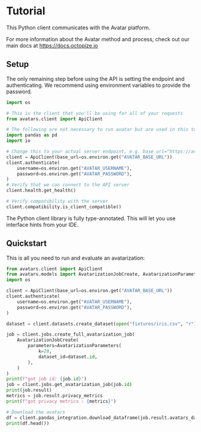 # Tutorial

This Python client communicates with the Avatar platform.

For more information about the Avatar method and process, check out our main docs at https://docs.octopize.io

## Setup

The only remaining step before using the API is setting the endpoint and authenticating. We recommend using environment variables to provide the password.

```python
import os

# This is the client that you'll be using for all of your requests
from avatars.client import ApiClient

# The following are not necessary to run avatar but are used in this tutorial
import pandas as pd
import io

# Change this to your actual server endpoint, e.g. base_url="https://avatar.company.com"
client = ApiClient(base_url=os.environ.get("AVATAR_BASE_URL"))
client.authenticate(
    username=os.environ.get("AVATAR_USERNAME"),
    password=os.environ.get("AVATAR_PASSWORD"),
)
# Verify that we can connect to the API server
client.health.get_health()

# Verify compatibility with the server
client.compatibility.is_client_compatible()
```

The Python client library is fully type-annotated. This will let you use interface hints from your IDE.

## Quickstart

This is all you need to run and evaluate an avatarization:

```python
from avatars.client import ApiClient
from avatars.models import AvatarizationJobCreate, AvatarizationParameters
import os

client = ApiClient(base_url=os.environ.get("AVATAR_BASE_URL"))
client.authenticate(
    username=os.environ.get("AVATAR_USERNAME"),
    password=os.environ.get("AVATAR_PASSWORD"),
)

dataset = client.datasets.create_dataset(open("fixtures/iris.csv", "r"))

job = client.jobs.create_full_avatarization_job(
    AvatarizationJobCreate(
        parameters=AvatarizationParameters(
            k=20,
            dataset_id=dataset.id,
        ),
    )
)
print(f"got job id: {job.id}")
job = client.jobs.get_avatarization_job(job.id)
print(job.result)
metrics = job.result.privacy_metrics
print(f"got privacy metrics : {metrics}")

# Download the avatars
df = client.pandas_integration.download_dataframe(job.result.avatars_dataset.id)
print(df.head())
```
